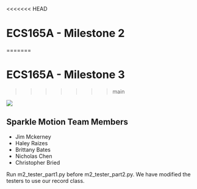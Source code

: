 <<<<<<< HEAD
# ECS165A - Milestone 2
=======
# ECS165A - Milestone 3
>>>>>>> main

![](miscellaneous/l-store.png)

## Sparkle Motion Team Members
- Jim Mckerney
- Haley Raizes
- Brittany Bates
- Nicholas Chen
- Christopher Bried

Run m2_tester_part1.py before m2_tester_part2.py. We have modified the testers to use our record class.